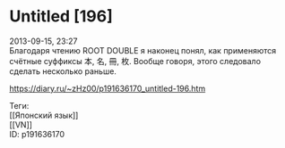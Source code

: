 Untitled [196]
===============

   
 2013-09-15, 23:27   
  Благодаря чтению ROOT DOUBLE я наконец понял, как применяются счётные суффиксы 本, 名, 冊, 枚. Вообще говоря, этого следовало сделать несколько раньше.   
    
 <https://diary.ru/~zHz00/p191636170_untitled-196.htm>   
   
 Теги:   
 [[Японский язык]]   
 [[VN]]   
 ID: p191636170